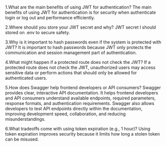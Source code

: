 
1.What are the main benefits of using JWT for authentication?
The main benefits of using JWT for authentication is for security when authenticate login or log out and performance efficiently.

2.Where should you store your JWT secret and why?
JWT secret I should stored on .env to secure safety.

3.Why is it important to hash passwords even if the system is protected with JWT?
It is important to hash passwords because JWT only protects the communication and session management part of authentication.

4.What might happen if a protected route does not check the JWT?
If a protected route does not check the JWT, unauthorized users may access sensitive data or perform actions that should only be allowed for authenticated users.

5.How does Swagger help frontend developers or API consumers?
Swagger provides clear, interactive API documentation. It helps frontend developers and API consumers understand available endpoints, required parameters, response formats, and authentication requirements. Swagger also allows developers to test API endpoints directly within the documentation, improving development speed, collaboration, and reducing misunderstandings.

6.What tradeoffs come with using token expiration (e.g., 1 hour)?
Using token expiration improves security because it limits how long a stolen token can be misused.
